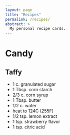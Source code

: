 ```yaml
---
layout: page
title: "Recipes"
permalink: /recipes/
abstract: >
  My personal recipe cards.
---
```


# Candy

## Taffy

- 1 c. granulated sugar
- 1 Tbsp. corn starch
- 2/3 c. corn syrup
- 1 Tbsp. butter
- 1/2 c. water
- heat to 124C (255F)
- 1/2 tsp. lemon extract
- 1 tsp. strawberry flavor
- 1 tsp. citric acid
